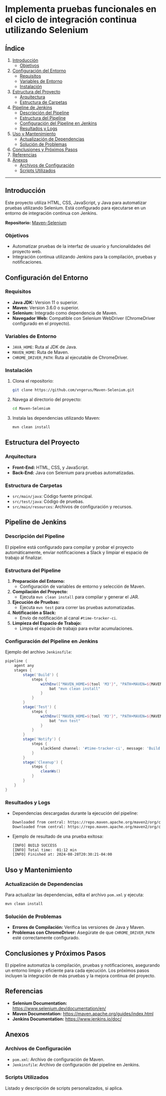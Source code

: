 
# Implementa pruebas funcionales en el ciclo de integración continua utilizando Selenium

## Índice
1. [Introducción](#introducción)
    - [Objetivos](#objetivos)
2. [Configuración del Entorno](#configuración-del-entorno)
    - [Requisitos](#requisitos)
    - [Variables de Entorno](#variables-de-entorno)
    - [Instalación](#instalación)
3. [Estructura del Proyecto](#estructura-del-proyecto)
    - [Arquitectura](#arquitectura)
    - [Estructura de Carpetas](#estructura-de-carpetas)
4. [Pipeline de Jenkins](#pipeline-de-jenkins)
    - [Descripción del Pipeline](#descripción-del-pipeline)
    - [Estructura del Pipeline](#estructura-del-pipeline)
    - [Configuración del Pipeline en Jenkins](#configuración-del-pipeline-en-jenkins)
    - [Resultados y Logs](#resultados-y-logs)
5. [Uso y Mantenimiento](#uso-y-mantenimiento)
    - [Actualización de Dependencias](#actualización-de-dependencias)
    - [Solución de Problemas](#solución-de-problemas)
6. [Conclusiones y Próximos Pasos](#conclusiones-y-próximos-pasos)
7. [Referencias](#referencias)
8. [Anexos](#anexos)
    - [Archivos de Configuración](#archivos-de-configuración)
    - [Scripts Utilizados](#scripts-utilizados)

---

## Introducción
Este proyecto utiliza HTML, CSS, JavaScript, y Java para automatizar pruebas utilizando Selenium. Está configurado para ejecutarse en un entorno de integración continua con Jenkins.

**Repositorio:** [Maven-Selenium](https://github.com/vngerus/Maven-Selenium)

### Objetivos
- Automatizar pruebas de la interfaz de usuario y funcionalidades del proyecto web.
- Integración continua utilizando Jenkins para la compilación, pruebas y notificaciones.

## Configuración del Entorno
### Requisitos
- **Java JDK:** Version 11 o superior.
- **Maven:** Version 3.6.0 o superior.
- **Selenium:** Integrado como dependencia de Maven.
- **Navegador Web:** Compatible con Selenium WebDriver (ChromeDriver configurado en el proyecto).

### Variables de Entorno
- `JAVA_HOME`: Ruta al JDK de Java.
- `MAVEN_HOME`: Ruta de Maven.
- `CHROME_DRIVER_PATH`: Ruta al ejecutable de ChromeDriver.

### Instalación
1. Clona el repositorio:
   ```bash
   git clone https://github.com/vngerus/Maven-Selenium.git
   ```
2. Navega al directorio del proyecto:
   ```bash
   cd Maven-Selenium
   ```
3. Instala las dependencias utilizando Maven:
   ```bash
   mvn clean install
   ```

## Estructura del Proyecto
### Arquitectura
- **Front-End:** HTML, CSS, y JavaScript.
- **Back-End:** Java con Selenium para pruebas automatizadas.

### Estructura de Carpetas
- `src/main/java`: Código fuente principal.
- `src/test/java`: Código de pruebas.
- `src/main/resources`: Archivos de configuración y recursos.

## Pipeline de Jenkins
### Descripción del Pipeline
El pipeline está configurado para compilar y probar el proyecto automáticamente, enviar notificaciones a Slack y limpiar el espacio de trabajo al finalizar.

### Estructura del Pipeline
1. **Preparación del Entorno:**
   - Configuración de variables de entorno y selección de Maven.
2. **Compilación del Proyecto:**
   - Ejecuta `mvn clean install` para compilar y generar el JAR.
3. **Ejecución de Pruebas:**
   - Ejecuta `mvn test` para correr las pruebas automatizadas.
4. **Notificación a Slack:**
   - Envío de notificación al canal `#time-tracker-ci`.
5. **Limpieza del Espacio de Trabajo:**
   - Limpia el espacio de trabajo para evitar acumulaciones.

### Configuración del Pipeline en Jenkins
Ejemplo del archivo `Jenkinsfile`:

```groovy
pipeline {
    agent any
    stages {
        stage('Build') {
            steps {
                withEnv(["MAVEN_HOME=${tool 'M3'}", "PATH+MAVEN=${MAVEN_HOME}/bin"]) {
                    bat "mvn clean install"
                }
            }
        }
        stage('Test') {
            steps {
                withEnv(["MAVEN_HOME=${tool 'M3'}", "PATH+MAVEN=${MAVEN_HOME}/bin"]) {
                    bat "mvn test"
                }
            }
        }
        stage('Notify') {
            steps {
                slackSend channel: '#time-tracker-ci', message: 'Build and Tests Completed Successfully', iconEmoji: '👌', username: 'El viejo jenkins'
            }
        }
        stage('Cleanup') {
            steps {
                cleanWs()
            }
        }
    }
}
```

### Resultados y Logs
- Dependencias descargadas durante la ejecución del pipeline:
  ```bash
  Downloaded from central: https://repo.maven.apache.org/maven2/org/codehaus/plexus/plexus-digest/1.0/plexus-digest-1.0.jar (12 kB at 539 kB/s)
  Downloaded from central: https://repo.maven.apache.org/maven2/org/codehaus/plexus/plexus-utils/3.0.5/plexus-utils-3.0.5.jar (230 kB at 9.6 MB/s)
  ```
- Ejemplo de resultado de una prueba exitosa:
  ```bash
  [INFO] BUILD SUCCESS
  [INFO] Total time:  01:12 min
  [INFO] Finished at: 2024-08-28T20:30:21-04:00
  ```

## Uso y Mantenimiento
### Actualización de Dependencias
Para actualizar las dependencias, edita el archivo `pom.xml` y ejecuta:
```bash
mvn clean install
```

### Solución de Problemas
- **Errores de Compilación:** Verifica las versiones de Java y Maven.
- **Problemas con ChromeDriver:** Asegúrate de que `CHROME_DRIVER_PATH` esté correctamente configurado.

## Conclusiones y Próximos Pasos
El pipeline automatiza la compilación, pruebas y notificaciones, asegurando un entorno limpio y eficiente para cada ejecución. Los próximos pasos incluyen la integración de más pruebas y la mejora continua del proyecto.

## Referencias
- **Selenium Documentation:** https://www.selenium.dev/documentation/en/
- **Maven Documentation:** https://maven.apache.org/guides/index.html
- **Jenkins Documentation:** https://www.jenkins.io/doc/

## Anexos
### Archivos de Configuración
- `pom.xml`: Archivo de configuración de Maven.
- `Jenkinsfile`: Archivo de configuración del pipeline en Jenkins.

### Scripts Utilizados
Listado y descripción de scripts personalizados, si aplica.

